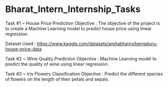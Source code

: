 # Bharat_Intern_Internship_Tasks

Task #1 ~ House Price Prediction
Objective : The objective of the project is to create a Machine Learning model to predict house
price using linear regression.

Dataset Used : https://www.kaggle.com/datasets/amitabhajoy/bengaluru-house-price-data

Task #2 ~ Wine Quality Prediction
Objective : Machine Learning model to predict the quality of wine using linear regression.

Task #3 ~ Iris Flowers Classification
Objective : Predict the different species of flowers on the length of their petals and sepals.
